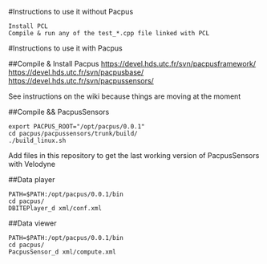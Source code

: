 #Instructions to use it without Pacpus

	Install PCL
	Compile & run any of the test_*.cpp file linked with PCL

#Instructions to use it with Pacpus

##Compile & Install Pacpus
https://devel.hds.utc.fr/svn/pacpusframework/  
https://devel.hds.utc.fr/svn/pacpusbase/  
https://devel.hds.utc.fr/svn/pacpussensors/  

See instructions on the wiki because things are moving at the moment

##Compile && PacpusSensors

	export PACPUS_ROOT="/opt/pacpus/0.0.1"
	cd pacpus/pacpussensors/trunk/build/
	./build_linux.sh

Add files in this repository to get the last working version of PacpusSensors with Velodyne

##Data player

	PATH=$PATH:/opt/pacpus/0.0.1/bin
	cd pacpus/
	DBITEPlayer_d xml/conf.xml

##Data viewer

	PATH=$PATH:/opt/pacpus/0.0.1/bin
	cd pacpus/
	PacpusSensor_d xml/compute.xml
